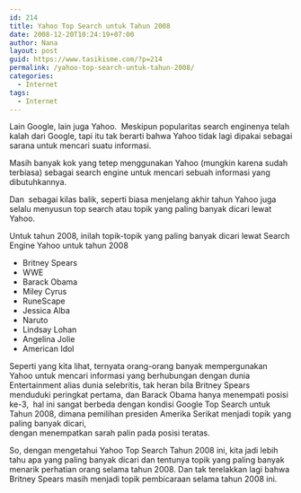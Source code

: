 ```yaml
---
id: 214
title: Yahoo Top Search untuk Tahun 2008
date: 2008-12-20T10:24:19+07:00
author: Nana
layout: post
guid: https://www.tasikisme.com/?p=214
permalink: /yahoo-top-search-untuk-tahun-2008/
categories:
  - Internet
tags:
  - Internet
---
```

Lain Google, lain juga Yahoo.  Meskipun popularitas search enginenya telah kalah dari Google, tapi itu tak berarti bahwa Yahoo tidak lagi dipakai sebagai sarana untuk mencari suatu informasi.

Masih banyak kok yang tetep menggunakan Yahoo (mungkin karena sudah terbiasa) sebagai search engine untuk mencari sebuah informasi yang dibutuhkannya.

Dan  sebagai kilas balik, seperti biasa menjelang akhir tahun Yahoo juga selalu menyusun top search atau topik yang paling banyak dicari lewat Yahoo.

Untuk tahun 2008, inilah topik-topik yang paling banyak dicari lewat Search Engine Yahoo untuk tahun 2008

  * Britney Spears
  * WWE
  * Barack Obama
  * Miley Cyrus
  * RuneScape
  * Jessica Alba
  * Naruto
  * Lindsay Lohan
  * Angelina Jolie
  * American Idol

Seperti yang kita lihat, ternyata orang-orang banyak mempergunakan Yahoo untuk mencari informasi yang berhubungan dengan dunia Entertainment alias dunia selebritis, tak heran bila Britney Spears menduduki peringkat pertama, dan Barack Obama hanya menempati posisi ke-3,  hal ini sangat berbeda dengan kondisi Google Top Search untuk Tahun 2008, dimana pemilihan presiden Amerika Serikat menjadi topik yang paling banyak dicari,  
dengan menempatkan sarah palin pada posisi teratas.

So, dengan mengetahui Yahoo Top Search Tahun 2008 ini, kita jadi lebih tahu apa yang paling banyak dicari dan tentunya topik yang paling banyak menarik perhatian orang selama tahun 2008. Dan tak terelakkan lagi bahwa Britney Spears masih menjadi topik pembicaraan selama tahun 2008 ini.